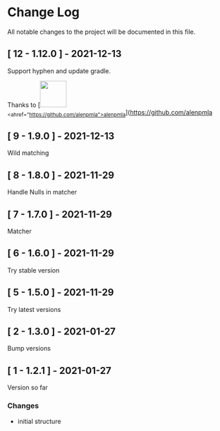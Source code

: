 # Change Log
All notable changes to the project will be documented in this file.

## [ 12 - 1.12.0 ] - 2021-12-13
Support hyphen and update gradle.

Thanks to [<img src="https://github.com/alenpmla.png" width="60px;"/><br /><sub><ahref="https://github.com/alenpmla">alenpmla</a></sub>](https://github.com/alenpmla

## [ 9 - 1.9.0 ] - 2021-12-13
Wild matching

## [ 8 - 1.8.0 ] - 2021-11-29
Handle Nulls in matcher

## [ 7 - 1.7.0 ] - 2021-11-29
Matcher

## [ 6 - 1.6.0 ] - 2021-11-29
Try stable version

## [ 5 - 1.5.0 ] - 2021-11-29
Try latest versions

## [ 2 - 1.3.0 ] - 2021-01-27
Bump versions

## [ 1 - 1.2.1 ] - 2021-01-27
Version so far

### Changes
- initial structure
